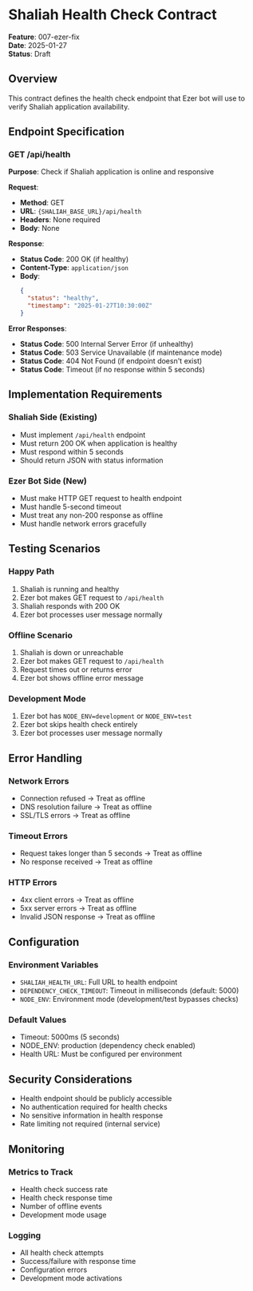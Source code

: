 # Shaliah Health Check Contract

**Feature**: 007-ezer-fix  
**Date**: 2025-01-27  
**Status**: Draft

## Overview

This contract defines the health check endpoint that Ezer bot will use to verify Shaliah application availability.

## Endpoint Specification

### GET /api/health

**Purpose**: Check if Shaliah application is online and responsive

**Request**:
- **Method**: GET
- **URL**: `{SHALIAH_BASE_URL}/api/health`
- **Headers**: None required
- **Body**: None

**Response**:
- **Status Code**: 200 OK (if healthy)
- **Content-Type**: `application/json`
- **Body**: 
  ```json
  {
    "status": "healthy",
    "timestamp": "2025-01-27T10:30:00Z"
  }
  ```

**Error Responses**:
- **Status Code**: 500 Internal Server Error (if unhealthy)
- **Status Code**: 503 Service Unavailable (if maintenance mode)
- **Status Code**: 404 Not Found (if endpoint doesn't exist)
- **Status Code**: Timeout (if no response within 5 seconds)

## Implementation Requirements

### Shaliah Side (Existing)
- Must implement `/api/health` endpoint
- Must return 200 OK when application is healthy
- Must respond within 5 seconds
- Should return JSON with status information

### Ezer Bot Side (New)
- Must make HTTP GET request to health endpoint
- Must handle 5-second timeout
- Must treat any non-200 response as offline
- Must handle network errors gracefully

## Testing Scenarios

### Happy Path
1. Shaliah is running and healthy
2. Ezer bot makes GET request to `/api/health`
3. Shaliah responds with 200 OK
4. Ezer bot processes user message normally

### Offline Scenario
1. Shaliah is down or unreachable
2. Ezer bot makes GET request to `/api/health`
3. Request times out or returns error
4. Ezer bot shows offline error message

### Development Mode
1. Ezer bot has `NODE_ENV=development` or `NODE_ENV=test`
2. Ezer bot skips health check entirely
3. Ezer bot processes user message normally

## Error Handling

### Network Errors
- Connection refused → Treat as offline
- DNS resolution failure → Treat as offline
- SSL/TLS errors → Treat as offline

### Timeout Errors
- Request takes longer than 5 seconds → Treat as offline
- No response received → Treat as offline

### HTTP Errors
- 4xx client errors → Treat as offline
- 5xx server errors → Treat as offline
- Invalid JSON response → Treat as offline

## Configuration

### Environment Variables
- `SHALIAH_HEALTH_URL`: Full URL to health endpoint
- `DEPENDENCY_CHECK_TIMEOUT`: Timeout in milliseconds (default: 5000)
- `NODE_ENV`: Environment mode (development/test bypasses checks)

### Default Values
- Timeout: 5000ms (5 seconds)
- NODE_ENV: production (dependency check enabled)
- Health URL: Must be configured per environment

## Security Considerations

- Health endpoint should be publicly accessible
- No authentication required for health checks
- No sensitive information in health response
- Rate limiting not required (internal service)

## Monitoring

### Metrics to Track
- Health check success rate
- Health check response time
- Number of offline events
- Development mode usage

### Logging
- All health check attempts
- Success/failure with response time
- Configuration errors
- Development mode activations
